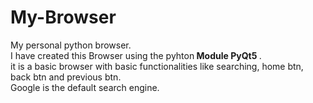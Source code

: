 # My-Browser
My personal python browser. <br>
I have created this Browser using the pyhton<b> Module PyQt5 </b>. </br>
it is a basic browser with basic functionalities like searching, home btn, back btn and previous btn.<br>
Google is the default search engine.
